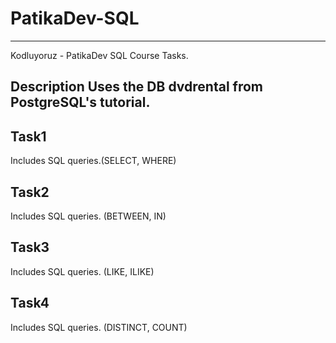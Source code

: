 # PatikaDev-SQL

-----------------------------

Kodluyoruz - PatikaDev SQL Course Tasks.

## Description Uses the DB dvdrental from PostgreSQL's tutorial.

## Task1
Includes SQL queries.(SELECT, WHERE)

## Task2
Includes SQL queries. (BETWEEN, IN)

## Task3
Includes SQL queries. (LIKE, ILIKE)

## Task4
Includes SQL queries. (DISTINCT, COUNT)